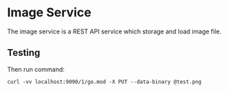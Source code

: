 # Image Service
The image service is a REST API service which storage and load image file.

## Testing
Then run command:

```shell
curl -vv localhost:9090/1/go.mod -X PUT --data-binary @test.png
```